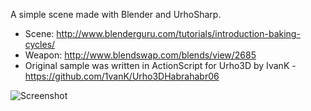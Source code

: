 A simple scene made with Blender and UrhoSharp.
* Scene: http://www.blenderguru.com/tutorials/introduction-baking-cycles/
* Weapon: http://www.blendswap.com/blends/view/2685
* Original sample was written in ActionScript for Urho3D by IvanK - https://github.com/1vanK/Urho3DHabrahabr06

![Screenshot](Screenshot.gif)
